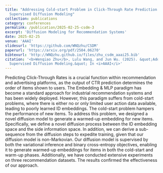 ```yaml
---
title: "Addressing Cold-start Problem in Click-Through Rate Prediction via 
  Supervised Diffusion Modeling"
collection: publications
category: conferences
permalink: /publication/2025-02-25-csdm-3
excerpt: 'Diffusion Modeling for Recommendation Systems'
date: 2025-02-25
venue: 'AAAI'
slidesurl: 'https://github.com/WNQzhu/CSDM'
paperurl: 'https://arxiv.org/pdf/2504.06270'
bibtexurl: 'http://WNQzhu.github.io/files/zhu_csdm_aaai25.bib'
citation: '<b>Wenqiao Zhu</b>, Lulu Wang, and Jun Wu. (2025). &quot;Addressing Cold-start Problem in Click-Through Rate Prediction via 
  Supervised Diffusion Modeling.&quot; In <i>AAAI</i>'
---
```


Predicting Click-Through Rates is a crucial function within recommendation and advertising platforms, as the output of CTR prediction determines the order of items shown to users. The Embedding & MLP paradigm has become a standard approach for industrial recommendation systems and has been widely deployed. However, this paradigm suffers from cold-start problems, where there is either no or only limited user action data available, leading to poorly learned ID embeddings. The cold-start problem hampers the performance of new items. To address this problem, we designed a novel diffusion model to generate a warmed-up embedding for new items. Specifically, we define a novel diffusion process between the ID embedding space and the side information space. In addition, we can derive a sub-sequence from the diffusion steps to expedite training, given that our diffusion model is non-Markovian. Our diffusion model is supervised by both the variational inference and binary cross-entropy objectives, enabling it to generate warmed-up embeddings for items in both the cold-start and warm-up phases. Additionally, we have conducted extensive experiments on three recommendation datasets. The results confirmed the effectiveness of our approach.
